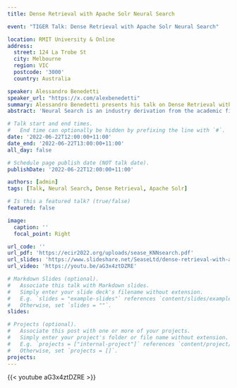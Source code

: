 ```yaml
---
title: Dense Retrieval with Apache Solr Neural Search

event: "TIGER Talk: Dense Retrieval with Apache Solr Neural Search"

location: RMIT University & Online
address:
  street: 124 La Trobe St
  city: Melbourne
  region: VIC
  postcode: '3000'
  country: Australia

speaker: Alessandro Benedetti
speaker_url: "https://x.com/alexbenedetti"
summary: Alessandro Benedetti presents his talk on Dense Retrieval with Apache Solr Neural Search.
abstract: 'Neural Search is an industry derivation from the academic field of Neural information Retrieval. More and more frequently, we hear about how Artificial Intelligence (AI) permeates every aspect of our lives and this includes also software engineering and Information Retrieval. In particular, the advent of Deep Learning introduced the use of deep neural networks to solve complex problems that could not be solved simply by an algorithm. Deep Learning can be used to produce a vector representation of both the query and the documents in a corpus of information. Search, in general, comprises of performing four primary steps: - generate a representation of the query that describes the information need - generate a representation of the document that captures the information contained in it - match the query and the document representations from the corpus of information - assign a score to each matched document in order to establish a meaningful document ranking by relevance in the results With the Neural Search module, Apache Solr is introducing support for neural network based techniques that can improve these four aspects of search. This talk explores the first official contribution of Neural Search capabilities available from Apache Solr 9.0(may 2022): Approximate K-Nearest Neighbor Vector Search for matching and ranking. You will learn: - how Approximate Nearest Neighbor (ANN) approaches work, with a focus on Hierarchical Navigable Small World Graph (HNSW) - how the Apache Lucene implementation works - how the Apache Solr implementation works, with the new field type and query parser introduced - how to run KNN queries and how to use it to rerank a first stage pass Join us as we explore this new Apache Solr feature!'

# Talk start and end times.
#   End time can optionally be hidden by prefixing the line with `#`.
date: '2022-06-22T12:00:00+11:00'
date_end: '2022-06-22T13:00:00+11:00'
all_day: false

# Schedule page publish date (NOT talk date).
publishDate: '2022-06-22T12:00:00+11:00'

authors: [admin]
tags: [Talk, Neural Search, Dense Retrieval, Apache Solr]

# Is this a featured talk? (true/false)
featured: false

image:
  caption: ''
  focal_point: Right

url_code: ''
url_pdf: 'https://ecir2022.org/uploads/sease_KNNsearch.pdf'
url_slides: 'https://www.slideshare.net/SeaseLtd/dense-retrieval-with-apache-solr-neural-searchpdf-252320449'
url_video: 'https://youtu.be/aG3x4ztDZRE'

# Markdown Slides (optional).
#   Associate this talk with Markdown slides.
#   Simply enter your slide deck's filename without extension.
#   E.g. `slides = "example-slides"` references `content/slides/example-slides.md`.
#   Otherwise, set `slides = ""`.
slides:

# Projects (optional).
#   Associate this post with one or more of your projects.
#   Simply enter your project's folder or file name without extension.
#   E.g. `projects = ["internal-project"]` references `content/project/deep-learning/index.md`.
#   Otherwise, set `projects = []`.
projects:
---
```


{{< youtube aG3x4ztDZRE >}}
